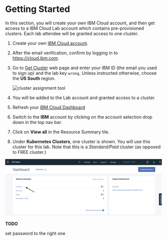 # Getting Started

In this section, you will create your own IBM Cloud account, and then get access to a IBM Cloud Lab account which contains pre-provisioned clusters. Each lab attendee will be granted access to one cluster.

1. Create your own [IBM Cloud account](https://cloud.ibm.com).
2. After the email verification, confirm by logging in to <https://cloud.ibm.com>.
3. Go to [Get Cluster](https://get-cluster.mybluemix.net) web page and enter your IBM ID (the email you used to sign up) and the lab key `wrong`. Unless instructed otherwise, choose the **US South** region.

    ![cluster assignment tool](https://raw.githubusercontent.com/rvennam/istio101/master/workshop/README_images/get-cluster.png)

4. You will be added to the Lab account and granted access to a cluster.
5. Refresh your [IBM Cloud Dashboard](https://cloud.ibm.com)
6. Switch to the **IBM** account by clicking on the account selection drop down in the top nav bar.
7. Click on **View all** in the Resource Summary tile.
8. Under **Kubernetes Clusters**, one cluster is shown. You will use this cluster for this lab. Note that this is a *Standard/Paid* cluster (as opposed to FREE cluster.)

![cluster dashboard](https://raw.githubusercontent.com/rvennam/istio101/master/workshop/README_images/dashboard.png)

**TODO**

 set password to the right one
